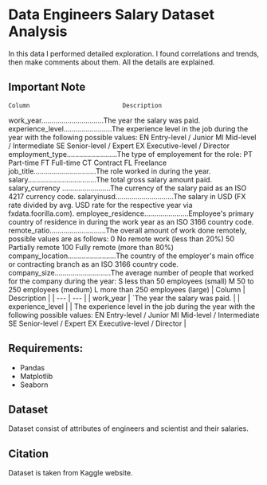 # Data Engineers Salary Dataset Analysis
In this data I performed detailed exploration. I found correlations and trends, then make comments about them. All the details are explained.


## Important Note

	Column							Description
work_year...............................The year the salary was paid.
experience_level........................The experience level in the job during the year with the following possible values: 
					EN Entry-level / Junior MI Mid-level / Intermediate SE Senior-level / Expert EX Executive-level / Director
employment_type.........................The type of employement for the role: PT Part-time FT Full-time CT Contract FL Freelance
job_title...............................The role worked in during the year.
salary..................................The total gross salary amount paid.
salary_currency	........................The currency of the salary paid as an ISO 4217 currency code.
salaryinusd.............................The salary in USD (FX rate divided by avg. USD rate for the respective year via fxdata.foorilla.com).
employee_residence......................Employee's primary country of residence in during the work year as an ISO 3166 country code.
remote_ratio............................The overall amount of work done remotely, possible values are as follows: 0 No remote work (less than 20%)
					 50 Partially remote 100 Fully remote (more than 80%)
company_location........................The country of the employer's main office or contracting branch as an ISO 3166 country code.
company_size............................The average number of people that worked for the company during the year: S less than 50 employees 
					(small) M 50 to 250 employees (medium) L more than 250 employees (large)
| Column    | Description |
| ---      | ---       |
| work_year | `The year the salary was paid.         |
| experience_level     | \|    The experience level in the job during the year with the following possible values: 
					EN Entry-level / Junior MI Mid-level / Intermediate SE Senior-level / Expert EX Executive-level / Director    |

## Requirements:

- Pandas
- Matplotlib
- Seaborn



## Dataset

Dataset consist of attributes of engineers and scientist and their salaries. 


## Citation

Dataset is taken from Kaggle website.

